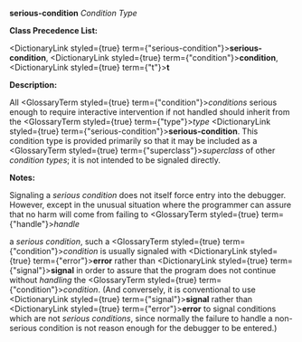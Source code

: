 **serious-condition** *Condition Type* 



**Class Precedence List:** 



<DictionaryLink styled={true} term={"serious-condition"}><b>serious-condition</b></DictionaryLink>, <DictionaryLink styled={true} term={"condition"}><b>condition</b></DictionaryLink>, <DictionaryLink styled={true} term={"t"}><b>t</b></DictionaryLink> 



**Description:** 



All <GlossaryTerm styled={true} term={"condition"}><i>conditions</i></GlossaryTerm> serious enough to require interactive intervention if not handled should inherit from the <GlossaryTerm styled={true} term={"type"}><i>type</i></GlossaryTerm> <DictionaryLink styled={true} term={"serious-condition"}><b>serious-condition</b></DictionaryLink>. This condition type is provided primarily so that it may be included as a <GlossaryTerm styled={true} term={"superclass"}><i>superclass</i></GlossaryTerm> of other *condition types*; it is not intended to be signaled directly. 



**Notes:** 



Signaling a *serious condition* does not itself force entry into the debugger. However, except in the unusual situation where the programmer can assure that no harm will come from failing to <GlossaryTerm styled={true} term={"handle"}><i>handle</i></GlossaryTerm> 







 



 



a *serious condition*, such a <GlossaryTerm styled={true} term={"condition"}><i>condition</i></GlossaryTerm> is usually signaled with <DictionaryLink styled={true} term={"error"}><b>error</b></DictionaryLink> rather than <DictionaryLink styled={true} term={"signal"}><b>signal</b></DictionaryLink> in order to assure that the program does not continue without *handling* the <GlossaryTerm styled={true} term={"condition"}><i>condition</i></GlossaryTerm>. (And conversely, it is conventional to use <DictionaryLink styled={true} term={"signal"}><b>signal</b></DictionaryLink> rather than <DictionaryLink styled={true} term={"error"}><b>error</b></DictionaryLink> to signal conditions which are not *serious conditions*, since normally the failure to handle a non-serious condition is not reason enough for the debugger to be entered.) 



